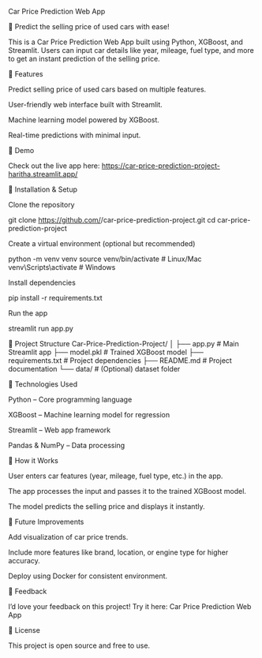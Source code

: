 Car Price Prediction Web App

🚗 Predict the selling price of used cars with ease!

This is a Car Price Prediction Web App built using Python, XGBoost, and Streamlit. Users can input car details like year, mileage, fuel type, and more to get an instant prediction of the selling price.

🔹 Features

Predict selling price of used cars based on multiple features.

User-friendly web interface built with Streamlit.

Machine learning model powered by XGBoost.

Real-time predictions with minimal input.

🔹 Demo

Check out the live app here: https://car-price-prediction-project-haritha.streamlit.app/

🔹 Installation & Setup

Clone the repository

git clone https://github.com/<your-username>/car-price-prediction-project.git
cd car-price-prediction-project


Create a virtual environment (optional but recommended)

python -m venv venv
source venv/bin/activate   # Linux/Mac
venv\Scripts\activate      # Windows


Install dependencies

pip install -r requirements.txt


Run the app

streamlit run app.py

🔹 Project Structure
Car-Price-Prediction-Project/
│
├── app.py            # Main Streamlit app
├── model.pkl         # Trained XGBoost model
├── requirements.txt  # Project dependencies
├── README.md         # Project documentation
└── data/             # (Optional) dataset folder

🔹 Technologies Used

Python – Core programming language

XGBoost – Machine learning model for regression

Streamlit – Web app framework

Pandas & NumPy – Data processing

🔹 How it Works

User enters car features (year, mileage, fuel type, etc.) in the app.

The app processes the input and passes it to the trained XGBoost model.

The model predicts the selling price and displays it instantly.

🔹 Future Improvements

Add visualization of car price trends.

Include more features like brand, location, or engine type for higher accuracy.

Deploy using Docker for consistent environment.

🔹 Feedback

I’d love your feedback on this project! Try it here: Car Price Prediction Web App

🔹 License

This project is open source and free to use.
